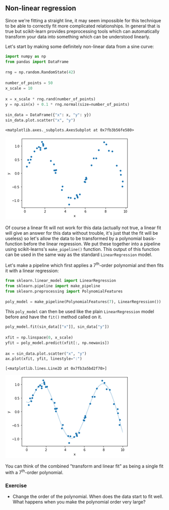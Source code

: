 ## Non-linear regression

Since we're fitting a straight line, it may seem impossible for this technique to be able to correctly fit more complicated relationships. In general that is true but scikit-learn provides preprocessing tools which can automatically transform your data into something which can be understood linearly.

Let's start by making some definitely non-linear data from a sine curve:


```python
import numpy as np
from pandas import DataFrame

rng = np.random.RandomState(42)

number_of_points = 50
x_scale = 10

x = x_scale * rng.rand(number_of_points)
y = np.sin(x) + 0.1 * rng.normal(size=number_of_points)

sin_data = DataFrame({"x": x, "y": y})
sin_data.plot.scatter("x", "y")
```




    <matplotlib.axes._subplots.AxesSubplot at 0x7fb3b56fe580>




    
![](../img/aside_non_linear_regression_1_1.png)
    


Of course a linear fit will not work for this data (actually not true, a linear fit will give an answer for this data without trouble, it's just that the fit will be useless) so let's allow the data to be transformed by a polynomial basis-function before the linear regression. We put these together into a pipeline using scikit-learns's `make_pipeline()` function. This output of this function can be used in the same way as the standard `LinearRegression` model.

Let's make a pipeline which first applies a 7<sup>th</sup>-order polynomial and then fits it with a linear regression:


```python
from sklearn.linear_model import LinearRegression
from sklearn.pipeline import make_pipeline
from sklearn.preprocessing import PolynomialFeatures

poly_model = make_pipeline(PolynomialFeatures(7), LinearRegression())
```

This `poly_model` can then be used like the plain `LinearRegression` model before and have the `fit()` method called on it.


```python
poly_model.fit(sin_data[["x"]], sin_data["y"])

xfit = np.linspace(0, x_scale)
yfit = poly_model.predict(xfit[:, np.newaxis])

ax = sin_data.plot.scatter("x", "y")
ax.plot(xfit, yfit, linestyle=":")
```




    [<matplotlib.lines.Line2D at 0x7fb3a5bd2f70>]




    
![](../img/aside_non_linear_regression_5_1.png)
    


You can think of the combined "transform and linear fit" as being a single fit with a 7<sup>th</sup>-order polynomial.

### Exercise

- Change the order of the polynomial. When does the data start to fit well. What happens when you make the polynomial order very large?
